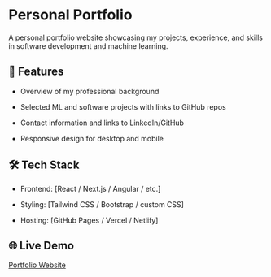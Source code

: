 # Personal Portfolio
A personal portfolio website showcasing my projects, experience, and skills in software development and machine learning.

## 🚀 Features

- Overview of my professional background

- Selected ML and software projects with links to GitHub repos

- Contact information and links to LinkedIn/GitHub

- Responsive design for desktop and mobile

## 🛠️ Tech Stack

- Frontend: [React / Next.js / Angular / etc.]

- Styling: [Tailwind CSS / Bootstrap / custom CSS]

- Hosting: [GitHub Pages / Vercel / Netlify]

## 🌐 Live Demo
[Portfolio Website](https://)